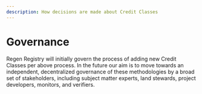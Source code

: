 ```yaml
---
description: How decisions are made about Credit Classes
---
```


# Governance

Regen Registry will initially govern the process of adding new Credit Classes per above process. In the future our aim is to move towards an independent, decentralized governance of these methodologies by a broad set of stakeholders, including subject matter experts, land stewards, project developers, monitors, and verifiers.

